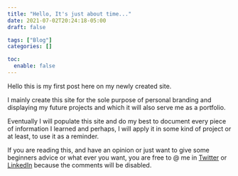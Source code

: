 ```yaml
---
title: "Hello, It's just about time..."
date: 2021-07-02T20:24:18-05:00
draft: false

tags: ["Blog"]
categories: []

toc:
  enable: false
---
```


Hello this is my first post here on my newly created site.

I mainly create this site for the sole purpose of personal branding and displaying my future projects and which it will also serve me as a portfolio.

Eventually I will populate this site and do my best to document every piece of information I learned and perhaps, I will apply it in some kind of project or at least, to use it as a reminder.

If you are reading this, and have an opinion or just want to give some beginners advice or what ever you want, you are free to @ me in [Twitter](https://twitter.com/csrpazzi) or [LinkedIn](https://www.linkedin.com/in/cesar-pazzi/) because the comments will be disabled.

